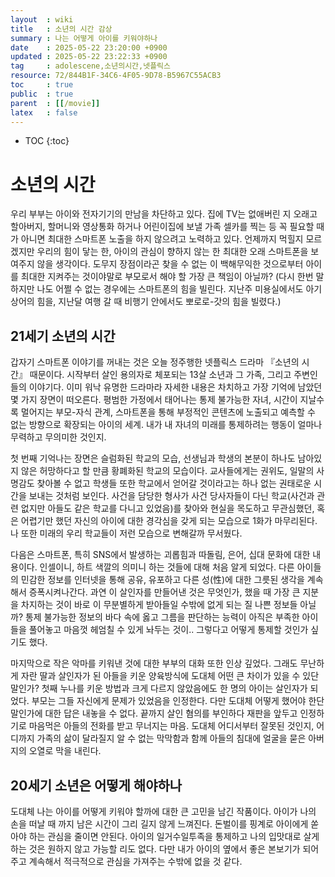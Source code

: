 ```yaml
---
layout  : wiki
title   : 소년의 시간 감상 
summary : 나는 어떻게 아이를 키워야하나 
date    : 2025-05-22 23:20:00 +0900
updated : 2025-05-22 23:22:33 +0900
tag     : adolescene,소년의시간,넷플릭스 
resource: 72/844B1F-34C6-4F05-9D78-B5967C55ACB3
toc     : true
public  : true
parent  : [[/movie]] 
latex   : false
---
```

* TOC
{:toc}

# 소년의 시간
 
우리 부부는 아이와 전자기기의 만남을 차단하고 있다. 집에 TV는 없애버린 지 오래고 할아버지, 할머니와 영상통화 하거나 어린이집에 보낼 가족 셀카를 찍는 등 꼭 필요할 때가 아니면 최대한 스마트폰 노출을 하지 않으려고 노력하고 있다. 언제까지 먹힐지 모르겠지만 우리의 힘이 닿는 한, 아이의 관심이 향하지 않는 한 최대한 오래 스마트폰을 보여주지 않을 생각이다. 도무지 장점이라곤 찾을 수 없는 이 백해무익한 것으로부터 아이를 최대한 지켜주는 것이야말로 부모로서 해야 할 가장 큰 책임이 아닐까? (다시 한번 말하지만 나도 어쩔 수 없는 경우에는 스마트폰의 힘을 빌린다. 지난주 미용실에서도 아기상어의 힘을, 지난달 여행 갈 때 비행기 안에서도 뽀로로-갓의 힘을 빌렸다.)
 
## 21세기 소년의 시간
갑자기 스마트폰 이야기를 꺼내는 것은 오늘 정주행한 넷플릭스 드라마 『소년의 시간』 때문이다. 시작부터 살인 용의자로 체포되는 13살 소년과 그 가족, 그리고 주변인들의 이야기다. 이미 워낙 유명한 드라마라 자세한 내용은 차치하고 가장 기억에 남았던 몇 가지 장면이 떠오른다. 평범한 가정에서 태어나는 통제 불가능한 자녀, 시간이 지날수록 멀어지는 부모-자식 관계, 스마트폰을 통해 부정적인 콘텐츠에 노출되고 예측할 수 없는 방향으로 확장되는 아이의 세계. 내가 내 자녀의 미래를 통제하려는 행동이 얼마나 무력하고 무의미한 것인지.
 
첫 번째 기억나는 장면은 슬럼화된 학교의 모습, 선생님과 학생의 본분이 하나도 남아있지 않은 허망하다고 할 만큼 황폐화된 학교의 모습이다. 교사들에게는 권위도, 일말의 사명감도 찾아볼 수 없고 학생들 또한 학교에서 얻어갈 것이라고는 하나 없는 권태로운 시간을 보내는 것처럼 보인다. 사건을 담당한 형사가 사건 당사자들이 다닌 학교(사건과 관련 없지만 아들도 같은 학교를 다니고 있었음)를 찾아와 현실을 목도하고 무관심했던, 혹은 어렵기만 했던 자신의 아이에 대한 경각심을 갖게 되는 모습으로 1화가 마무리된다. 나 또한 미래의 우리 학교들이 저런 모습으로 변해갈까 무서웠다.
 
다음은 스마트폰, 특히 SNS에서 발생하는 괴롭힘과 따돌림, 은어, 십대 문화에 대한 내용이다. 인셀이니, 하트 색깔의 의미니 하는 것들에 대해 처음 알게 되었다. 다른 아이들의 민감한 정보를 인터넷을 통해 공유, 유포하고 다른 성(性)에 대한 그릇된 생각을 계속해서 증폭시켜나간다. 과연 이 살인자를 만들어낸 것은 무엇인가, 했을 때 가장 큰 지분을 차지하는 것이 바로 이 무분별하게 받아들일 수밖에 없게 되는 질 나쁜 정보들 아닐까? 통제 불가능한 정보의 바다 속에 옳고 그름을 판단하는 능력이 아직은 부족한 아이들을 풀어놓고 마음껏 헤엄칠 수 있게 놔두는 것이.. 그렇다고 어떻게 통제할 것인가 싶기도 했다.
 
마지막으로 작은 악마를 키워낸 것에 대한 부부의 대화 또한 인상 깊었다. 그래도 무난하게 자란 딸과 살인자가 된 아들을 키운 양육방식에 도대체 어떤 큰 차이가 있을 수 있단 말인가? 첫째 누나를 키운 방법과 크게 다르지 않았음에도 한 명의 아이는 살인자가 되었다. 부모는 그들 자신에게 문제가 있었음을 인정한다. 다만 도대체 어떻게 했어야 한단 말인가에 대한 답은 내놓을 수 없다. 끝까지 살인 혐의를 부인하다 재판을 앞두고 인정하기로 마음먹은 아들의 전화를 받고 무너지는 마음. 도대체 어디서부터 잘못된 것인지, 어디까지 가족의 삶이 달라질지 알 수 없는 막막함과 함께 아들의 침대에 얼굴을 묻은 아버지의 오열로 막을 내린다.
 
## 20세기 소년은 어떻게 해야하나
도대체 나는 아이를 어떻게 키워야 할까에 대한 큰 고민을 남긴 작품이다. 아이가 나의 손을 떠날 때 까지 남은 시간이 그리 길지 않게 느껴진다. 돈벌이를 핑계로 아이에게 쏟아야 하는 관심을 줄이면 안된다. 아이의 일거수일투족을 통제하고 나의 입맛대로 살게 하는 것은 원하지 않고 가능할 리도 없다. 다만 내가 아이의 옆에서 좋은 본보기가 되어주고 계속해서 적극적으로 관심을 가져주는 수밖에 없을 것 같다.
